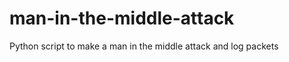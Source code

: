 man-in-the-middle-attack
========================

Python script to make a man in the middle attack and log packets
